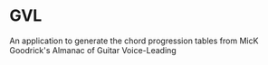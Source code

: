 GVL
===

An application to generate the chord progression tables from MicK Goodrick's Almanac of Guitar Voice-Leading
